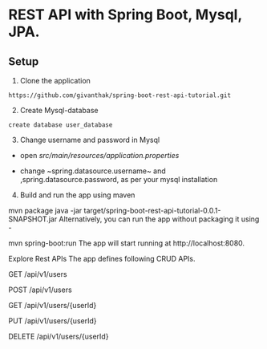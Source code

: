 # REST API with Spring Boot, Mysql, JPA.

## Setup

1. Clone the application
  ``` 
https://github.com/givanthak/spring-boot-rest-api-tutorial.git
 ```

2. Create Mysql-database

  ```    
create database user_database

  ```

3. Change  username and password in Mysql

* open _src/main/resources/application.properties_

* change ~spring.datasource.username~ and ,spring.datasource.password, as per your mysql installation

4. Build and run the app using maven

mvn package
java -jar target/spring-boot-rest-api-tutorial-0.0.1-SNAPSHOT.jar
Alternatively, you can run the app without packaging it using -

mvn spring-boot:run
The app will start running at http://localhost:8080.

Explore Rest APIs
The app defines following CRUD APIs.

GET /api/v1/users

POST /api/v1/users

GET /api/v1/users/{userId}

PUT /api/v1/users/{userId}

DELETE /api/v1/users/{userId}
